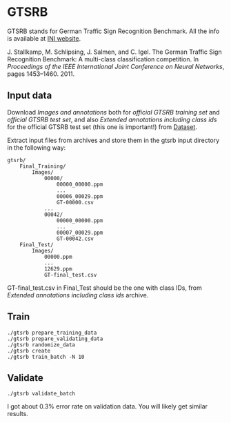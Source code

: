 GTSRB
=====

GTSRB stands for German Traffic Sign Recognition Benchmark. All the info is available at [INI website](http://benchmark.ini.rub.de/?section=gtsrb).

J. Stallkamp, M. Schlipsing, J. Salmen, and C. Igel. The German Traffic Sign Recognition Benchmark: A multi-class classification competition. In _Proceedings of the IEEE International Joint Conference on Neural Networks_, pages 1453–1460. 2011.

Input data
----------

Download _Images and annotations_ both for _official GTSRB training set_ and _official GTSRB test set_, and also _Extended annotations including class ids_ for the official GTSRB test set (this one is important!) from [Dataset](http://benchmark.ini.rub.de/?section=gtsrb&subsection=dataset#Downloads).

Extract input files from archives and store them in the gtsrb input directory in the following way:

	gtsrb/
		Final_Training/
			Images/
				00000/
					00000_00000.ppm
					...
					00006_00029.ppm
					GT-00000.csv
				...
				00042/
					00000_00000.ppm
					...
					00007_00029.ppm
					GT-00042.csv
		Final_Test/
			Images/
				00000.ppm
				...
				12629.ppm
				GT-final_test.csv

GT-final_test.csv in Final_Test should be the one with class IDs, from _Extended annotations including class ids_ archive. 

Train
-----

	./gtsrb prepare_training_data
	./gtsrb prepare_validating_data
	./gtsrb randomize_data
	./gtsrb create
	./gtsrb train_batch -N 10
	
Validate
--------

	./gtsrb validate_batch

I got about 0.3% error rate on validation data. You will likely get similar results.
